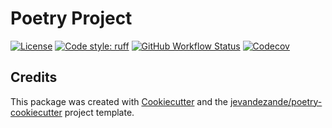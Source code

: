 # Poetry Project

[![License](https://img.shields.io/github/license/jevandezande/poetry_project)](https://github.com/jevandezande/poetry_project/blob/master/LICENSE)
[![Code style: ruff](https://img.shields.io/badge/code%20style-ruff-000000.svg)](https://github.com/astral-sh/ruff)
[![GitHub Workflow Status](https://img.shields.io/github/actions/workflow/status/jevandezande/poetry_project/test.yml?branch=master&logo=github-actions)](https://github.com/jevandezande/poetry_project/actions/)
[![Codecov](https://img.shields.io/codecov/c/github/jevandezande/poetry_project)](https://codecov.io/gh/jevandezande/poetry_project)


## Credits
This package was created with [Cookiecutter](https://github.com/audreyr/cookiecutter) and the [jevandezande/poetry-cookiecutter](https://github.com/jevandezande/poetry-cookiecutter) project template.
